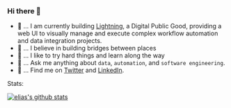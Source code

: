 ### Hi there 👋

- 🐤 ... I am currently building [Lightning](https://demo.openfn.org/), a Digital Public Good, providing a web UI to visually manage and execute complex workflow automation and data integration projects.
- 🌁 ... I believe in building bridges between places
- 🏃 ... I like to try hard things and learn along the way
- 💬 ... Ask me anything about `data`, `automation`, and `software engineering`.
- 💌 ... Find me on [Twitter](https://twitter.com/eliaswalyba) and [LinkedIn](https://www.linkedin.com/in/eliaswalyba/).

Stats:

[![elias's github stats](https://github-readme-stats.vercel.app/api?username=elias-ba&show_icons=true&count_private=true&line_height=30&theme=dark&card_width=1000)](https://github.com/anuraghazra/github-readme-stats)
